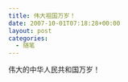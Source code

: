 ```yaml
---
title: 伟大祖国万岁！
date: 2007-10-01T07:18:28+00:00
layout: post
categories:
  - 随笔
---
```

伟大的中华人民共和国万岁！